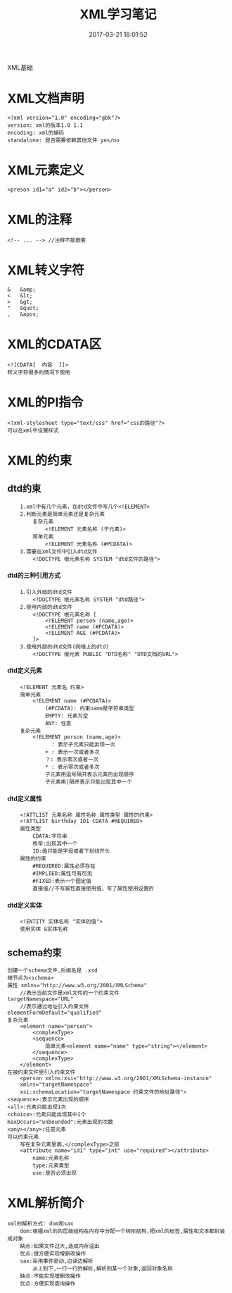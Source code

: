 ﻿---
title: XML学习笔记
date: 2017-03-21 18:01:52
tags:
- XML
- Web
toc: true
---
XML基础
<!--more-->
# XML文档声明
	<?xml version="1.0" encoding="gbk"?>
	version: xml的版本1.0 1.1
	encoding: xml的编码
	standalone: 是否需要依赖其他文件 yes/no
# XML元素定义
	<preson id1="a" id2="b"></person>
# XML的注释
	<!-- ... --> //注释不能嵌套
# XML转义字符
	&	&amp;
	<	&lt;
	>	&gt;
	"	&quot;
	,	&apos;
# XML的CDATA区
	<![CDATA[  内容  ]]>
	转义字符很多的情况下使用
# XML的PI指令
	<?xml-stylesheet type="text/css" href="css的路径"?>
	可以在xml中设置样式
# XML的约束
## dtd约束
		1.xml中有几个元素，在dtd文件中写几个<!ELEMENT>
		2.判断元素是简单元素还是复杂元素
			复杂元素
				<!ELEMENT 元素名称 (子元素)>
			简单元素
				<!ELEMENT 元素名称 (#PCDATA)>
		3.需要在xml文件中引入dtd文件
			<!DOCTYPE 根元素名称 SYSTEM "dtd文件的路径">
#### dtd的三种引用方式
		1.引入外部的dtd文件
			<!DOCTYPE 根元素名称 SYSTEM "dtd路径">
		2.使用内部的dtd文件
			<!DOCTYPE 根元素名称 [
				<!ELEMENT person (name,age)>
				<!ELEMENT name (#PCDATA)>
				<!ELEMENT AGE (#PCDATA)>
			]>
		3.使用外部的dtd文件(网络上的dtd)
			<!DOCTYPE 根元素 PUBLIC "DTD名称" "DTD文档的URL">
		
#### dtd定义元素
		<!ELEMENT 元素名 约束>
		简单元素
			<!ELEMENT name (#PCDATA)>
				(#PCDATA): 约束name是字符串类型
				EMPTY: 元素为空
				ANY: 任意
		复杂元素
			<!ELEMENT person (name,age)>
				  : 表示子元素只能出现一次
				+ : 表示一次或者多次
				？: 表示零次或者一次
				* : 表示零次或者多次
				子元素用逗号隔开表示元素的出现顺序
				子元素用|隔开表示只能出现其中一个
	
#### dtd定义属性
		<!ATTLIST 元素名称 属性名称 属性类型 属性的约束>
		<!ATTLIST birthday ID1 CDATA #REQUIRED>
		属性类型
			CDATA:字符串
			枚举:出现其中一个
			ID:值只能是字母或者下划线开头
		属性的约束
			#REQUIRED:属性必须存在
			#IMPLIED:属性可有可无
			#FIXED:表示一个固定值
			直接值//不写属性直接使用值，写了属性使用设置的
#### dtd定义实体
		<!ENTITY 实体名称 "实体的值">
		使用实体 &实体名称
## schema约束
	创建一个schema文件,后缀名是 .xsd
	根节点为<schema>
	属性 xmlns="http://www.w3.org/2001/XMLSchema"
		//表示当前文件是xml文件的一个约束文件
	targetNamespace="URL"
		//表示通过地址引入约束文件
	elementFormDefault="qualified"
	复杂元素
		<element name="person">
			<complexType>
			<sequence>
				简单元素<element name="name" type="string"></element>
			</sequence>
			<complexType>
		</element>
	在被约束文件里引入约束文件
		<person xmlns:xsi="http://www.w3.org/2001/XMLSchema-instance"
		xmlns="targetNamespace"	
		xsi:schemaLocation="targetNamespace 约束文件的地址路径">
	<sequence>:表示元素出现的顺序
	<all>:元素只能出现1次
	<choice>:元素只能出现其中1个
	maxOccurs="unbounded":元素出现的次数
	<any></any>:任意元素
	可以约束元素
		写在复杂元素里面,</complexType>之前
		<attribute name="id1" type="int" use="required"></attribute>
			name:元素名称
			type:元素类型
			use:是否必须出现
# XML解析简介
	xml的解析方式: dom和sax
		dom:根据xml的的层级结构在内存中分配一个树形结构,把xml的标签,属性和文本都封装成对象
		缺点:如果文件过大,造成内存溢出
		优点:很方便实现增删改操作
		sax:采用事件驱动,边读边解析
			从上到下,一行一行的解析,解析到某一个对象,返回对象名称
		缺点:不能实现增删改操作
		优点:方便实现查询操作
		